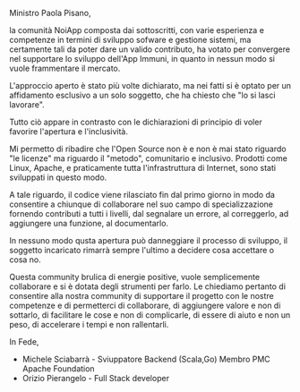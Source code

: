Ministro Paola Pisano,

la comunità NoiApp composta dai sottoscritti, con varie esperienza e competenze in termini 
di sviluppo sofware e gestione sistemi,  ma certamente tali da poter dare un valido contributo, 
ha votato per convergere nel supportare lo sviluppo dell'App Immuni, 
in quanto in nessun modo si vuole frammentare il mercato.

L'approccio aperto è stato più volte dichiarato, 
ma nei fatti si è optato per un affidamento esclusivo 
a un solo soggetto, che ha chiesto che "lo si lasci lavorare".

Tutto ciò appare in contrasto con le dichiarazioni di principio di voler favorire l'apertura e l'inclusività. 

Mi permetto di ribadire che l'Open Source non è e non è mai stato riguardo "le licenze" 
ma riguardo il "metodo", comunitario e inclusivo. Prodotti come Linux, Apache, e praticamente 
tutta l'infrastruttura di Internet, sono stati sviluppati in questo modo.

A tale riguardo, il codice viene rilasciato fin dal primo giorno in modo da consentire a chiunque
di collaborare nel suo campo di specializzazione fornendo contributi a tutti i livelli, 
dal segnalare un errore, al correggerlo, ad aggiungere una funzione, al documentarlo.

In nessuno modo qusta apertura può danneggiare il processo di sviluppo, il soggetto incaricato rimarrà
sempre l'ultimo a decidere cosa accettare o cosa no. 

Questa community brulica di energie positive, vuole semplicemente collaborare e si è dotata degli strumenti per farlo.
Le chiediamo pertanto di consentire alla nostra community di supportare il progetto con le nostre competenze 
e di permetterci di collaborare, di aggiungere valore e non di sottarlo, di facilitare le cose e non di complicarle,
di essere di aiuto e non un peso, di accelerare i tempi e non rallentarli.

In Fede,

- Michele Sciabarrà - Sviuppatore Backend (Scala,Go) Membro PMC Apache Foundation
- Orizio Pierangelo - Full Stack developer
